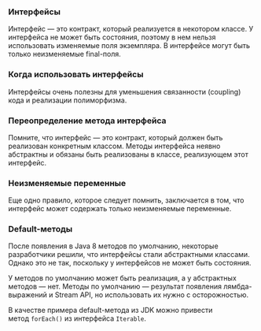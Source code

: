 ### Интерфейсы

Интерфейс — это контракт, который реализуется в некотором классе. У интерфейса не может быть состояния, поэтому в нем нельзя использовать изменяемые поля экземпляра. В интерфейсе могут быть только неизменяемые final-поля.

### Когда использовать интерфейсы

Интерфейсы очень полезны для уменьшения связанности (coupling) кода и реализации полиморфизма.
### Переопределение метода интерфейса

Помните, что интерфейс — это контракт, который должен быть реализован конкретным классом. Методы интерфейса неявно абстрактны и обязаны быть реализованы в классе, реализующем этот интерфейс.
### Неизменяемые переменные

Еще одно правило, которое следует помнить, заключается в том, что интерфейс может содержать только неизменяемые переменные.
### Default-методы

После появления в Java 8 методов по умолчанию, некоторые разработчики решили, что интерфейсы стали абстрактными классами. Однако это не так, поскольку у интерфейсов не может быть состояния.

У методов по умолчанию может быть реализация, а у абстрактных методов — нет. Методы по умолчанию — результат появления лямбда-выражений и Stream API, но использовать их нужно с осторожностью.

В качестве примера default-метода из JDK можно привести метод `forEach()` из интерфейса `Iterable`.